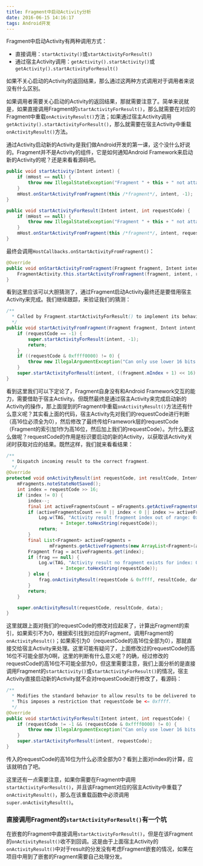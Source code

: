 ```yaml
---
title: Fragment中启动Activity分析
date: 2016-06-15 14:16:17
tags: Android开发
---
```


Fragment中启动Activity有两种调用方式：

- 直接调用：`startActivity()`或`startActivityForResult()`
- 通过宿主Activity调用：`getActivity().startActivity()`或`getActivity().startActivityForResult()`

如果不关心启动的Activity的返回结果，那么通过这两种方式调用对于调用者来说没有什么区别。

如果调用者需要关心启动的Activity的返回结果，那就需要注意了。简单来说就是，如果直接调用Fragment的`startActivityForResult()`，那么就需要在对应的Fragment中重载`onActivityResult()`方法；如果通过宿主Activity调用`getActivity().startActivityForResult()`，那么就需要在宿主Activity中重载`onActivityResult()`方法。

通过Activity启动新的Activity是我们做Android开发的第一课，这个没什么好说的。Fragment并不是Activity的组件，它是如何通知Android Framework来启动新的Activity的呢？还是来看看源码吧。

``` java
public void startActivity(Intent intent) {
    if (mHost == null) {
        throw new IllegalStateException("Fragment " + this + " not attached to Activity");
    }
    mHost.onStartActivityFromFragment(this /*fragment*/, intent, -1);
}

public void startActivityForResult(Intent intent, int requestCode) {
    if (mHost == null) {
        throw new IllegalStateException("Fragment " + this + " not attached to Activity");
    }
    mHost.onStartActivityFromFragment(this /*fragment*/, intent, requestCode);
}
```

最终会调用`HostCallbacks.onStartActivityFromFragment()`：

``` java
@Override
public void onStartActivityFromFragment(Fragment fragment, Intent intent, int requestCode) {
    FragmentActivity.this.startActivityFromFragment(fragment, intent, requestCode);
}
```

看到这里应该可以大胆猜测了，通过Fragment启动Activity最终还是要借用宿主Activity来完成。我们继续跟踪，来验证我们的猜测：

``` java
/**
  * Called by Fragment.startActivityForResult() to implement its behavior.
  */
public void startActivityFromFragment(Fragment fragment, Intent intent, int requestCode) {
    if (requestCode == -1) {
        super.startActivityForResult(intent, -1);
        return;
    }
    if ((requestCode & 0xffff0000) != 0) {
        throw new IllegalArgumentException("Can only use lower 16 bits for requestCode");
    }
    super.startActivityForResult(intent, ((fragment.mIndex + 1) << 16) + (requestCode & 0xffff));
}
```

看到这里我们可以下定论了，Fragment自身没有和Android Framework交互的能力，需要借助于宿主Activity。但既然最终是通过宿主Activity来完成启动新的Activity的操作，那上面提到的Fragment中重载`onActivityResult()`方法还有什么意义呢？其实看上面的代码，宿主Activity先对我们的requestCode进行判断（高16位必须全为0），然后修改了最终传给Framework层的requestCode（Fragment的索引加1作为高16位，然后加上我们的requestCode）。为什么要这么做呢？requestCode的作用是标识要启动的新的Activity，以获取该Activity关闭时获取对应的结果。既然这样，我们就来看看结果：

``` java
/**
  * Dispatch incoming result to the correct fragment.
  */
@Override
protected void onActivityResult(int requestCode, int resultCode, Intent data) {
    mFragments.noteStateNotSaved();
    int index = requestCode >> 16;
    if (index != 0) {
        index--;
        final int activeFragmentsCount = mFragments.getActiveFragmentsCount();
        if (activeFragmentsCount == 0 || index < 0 || index >= activeFragmentsCount) {
            Log.w(TAG, "Activity result fragment index out of range: 0x"
                    + Integer.toHexString(requestCode));
            return;
        }
        final List<Fragment> activeFragments =
                mFragments.getActiveFragments(new ArrayList<Fragment>(activeFragmentsCount));
        Fragment frag = activeFragments.get(index);
        if (frag == null) {
            Log.w(TAG, "Activity result no fragment exists for index: 0x"
                    + Integer.toHexString(requestCode));
        } else {
            frag.onActivityResult(requestCode & 0xffff, resultCode, data);
        }
        return;
    }

    super.onActivityResult(requestCode, resultCode, data);
}
```

这里就跟上面对我们的requestCode的修改对应起来了，计算出Fragment的索引，如果索引不为0，根据索引找到对应的Fragment，调用Fragment的`onActivityResult()`；如果索引为0（requestCode的高16位全部为0），那就直接交给宿主Activity来处理。这里可能有疑问了，上面修改过的requestCode的高16位不可能全部为0啊，这里的判断有什么意义呢？的确，经过修改的requestCode的高16位不可能全部为0，但这里需要注意，我们上面分析的是直接调用Fragment的`startActivity()`或`startActivityForResult()`的情况，宿主Activity直接启动新的Activity就不会对requestCode进行修改了，看源码：

``` java
/**
  * Modifies the standard behavior to allow results to be delivered to fragments.
  * This imposes a restriction that requestCode be <= 0xffff.
  */
@Override
public void startActivityForResult(Intent intent, int requestCode) {
    if (requestCode != -1 && (requestCode & 0xffff0000) != 0) {
        throw new IllegalArgumentException("Can only use lower 16 bits for requestCode");
    }
    super.startActivityForResult(intent, requestCode);
}
```

传入的requestCode的高16位为什么必须全部为0？看到上面对index的计算，应该就明白了吧。

这里还有一点需要注意，如果你需要在Fragment中调用`startActivityForResult()`，并且该Fragment对应的宿主Activity中重载了`onActivityResult()`，那么在该重载函数中必须调用`super.onActivityResult()`。

### **直接调用Fragment的`startActivityForResult()`有一个坑**

在嵌套的Fragment中直接调用`startActivityForResult()`，但是在该Fragment的`onActivityResult()`收不到回调。这是由于上面宿主Activity的`onActivityResult()`中对于result的分发没有考虑Fragment嵌套的情况，如果在项目中用到了嵌套的Fragment需要自己处理分发。
